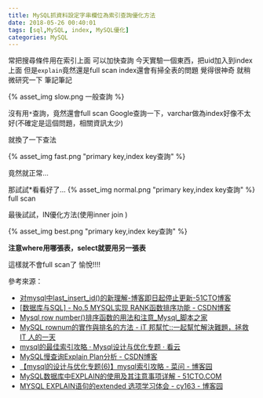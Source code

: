 ```yaml
---
title: MySQL抓資料設定字串欄位為索引查詢優化方法
date: 2018-05-26 00:40:01
tags: [sql,MySQL, index, MySQL優化]
categories: MySQL
---
```


常把搜尋條件用在索引上面
可以加快查詢
今天實驗一個東西，把uid加入到index上面
但是`explain`竟然還是full scan
index還會有掃全表的問題
覺得很神奇
就稍微研究一下
筆記筆記

<!--more-->

{% asset_img slow.png 一般查詢 %}

沒有用`*`查詢，竟然還會full scan
Google查詢一下，varchar做為index好像不太好(不確定是這個問題，相關資訊太少)

就換了一下查法

{% asset_img fast.png "primary key,index key查詢" %}

竟然就正常...

那試試*看看好了...
{% asset_img normal.png "primary key,index key查詢" %}
full scan

最後試試，IN優化方法(使用inner join )

{% asset_img best.png "primary key,index key查詢" %}

**注意where用哪張表，select就要用另一張表**

這樣就不會full scan了
愉悅!!!!

參考來源：
* [对mysql中last_insert_id()的新理解-博客即日起停止更新-51CTO博客](http://blog.51cto.com/sucre/723808)
* [[数据库与SQL] - No.5 MYSQL实现 RANK函数排序功能 - CSDN博客](https://blog.csdn.net/tjuyanming/article/details/77825875)
* [Mysql row number()排序函数的用法和注意_Mysql_脚本之家](http://www.jb51.net/article/87777.htm)
* [MySQL rownum的實作與排名的方法 - iT 邦幫忙::一起幫忙解決難題，拯救 IT 人的一天](https://ithelp.ithome.com.tw/articles/10136053)
* [mysql的最佳索引攻略 · Mysql设计与优化专题 · 看云](https://www.kancloud.cn/thinkphp/mysql-design-optimalize/39319)
* [MySQL慢查询Explain Plan分析 - CSDN博客](https://blog.csdn.net/leyangjun/article/details/52846534)
* [【mysql的设计与优化专题(6)】mysql索引攻略 - 菜问 - 博客园](http://www.cnblogs.com/nixi8/p/4574709.html)
* [MySQL数据库中EXPLAIN的使用及其注意事项详解 - 51CTO.COM](http://database.51cto.com/art/201108/285341.htm)
* [MYSQL EXPLAIN语句的extended 选项学习体会 - cy163 - 博客园](http://www.cnblogs.com/cy163/archive/2009/05/28/1491473.html)